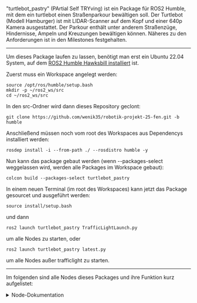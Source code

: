 "turtlebot_pastry" (PArtial Self TRYving) ist ein Package für ROS2 Humble, mit dem ein turtlebot einen Straßenparkour bewältigen soll. Der Turtlebot (Modell Hamburger) ist mit LIDAR-Scanner auf dem Kopf und einer 640p Kamera ausgestattet. Der Parkour enthält unter anderem Straßenzüge, Hindernisse, Ampeln und Kreuzungen bewältigen können. Näheres zu den Anforderungen ist in den Milestones festgehalten.

---

Um dieses Package laufen zu lassen, benötigt man erst ein Ubuntu 22.04 System, auf dem [ROS2 Humble Hawksbill installiert]("https://docs.ros.org/en/humble/Installation.html") ist.

Zuerst muss ein Workspace angelegt werden:
```
source /opt/ros/humble/setup.bash
mkdir -p ~/ros2_ws/src
cd ~/ros2_ws/src
```

In den src-Ordner wird dann dieses Repository geclont:
```
git clone https://github.com/wenik35/robotik-projekt-25-fen.git -b humble
```

Anschließend müssen noch vom root des Workspaces aus Dependencys installiert werden:
```
rosdep install -i --from-path ./ --rosdistro humble -y
```

Nun kann das package gebaut werden (wenn --packages-select weggelassen wird, werden alle Packages im Workspace gebaut):
```
colcon build --packages-select turtlebot_pastry
```

In einem neuen Terminal (im root des Workspaces) kann jetzt das Package gesourcet und ausgeführt werden:
```
source install/setup.bash
```
und dann
```
ros2 launch turtlebot_pastry TrafficLightLaunch.py
```
um alle Nodes zu starten, oder
```
ros2 launch turtlebot_pastry latest.py
```
um alle Nodes außer trafficlight zu starten.

---

Im folgenden sind alle Nodes dieses Packages und ihre Funktion kurz aufgelistet:

<details>
<summary>Node-Dokumentation</summary>
<h2>stateMachine</h2>
Master-Node, die die Daten aller anderen Nodes managet und Fahrbefehle an den Roboter weiterleitet.
<h4>Publisher</h4>

* status: Gibt State-Updates als String aus
* cmd_vel: Fahrbefehle für den Roboter

<h4>Parameter</h4>

* force_stop: Verhindert, dass der Roboter fährt


<h2>detectObstacle</h2>
Nutzt den Laserscanner, um Hindernisse vor dem Roboter zu erkennen.
<h4>Publisher</h4>

- obstacle_in_path: Gibt einen entsprechenden Boolean aus, wenn ein Hindernis auftaucht oder entfernt wird

<h4>Parameter</h4>

- detection_distance: Distanz, ab der ein Objekt erkannt werden soll


<h2>followPath</h2>
Nutzt die Kamera, um in einer Spur zu fahren. Orientiert sich dabei an der rechten Begrenzungslinie.
<h4>Publisher</h4>

- follow_path_cmd: Fahrbefehle zur Vorwärtsbewegung innerhalb der Fahrbahn
<h4>Parameter</h4>

        self.declare_parameter('max_line_offset', 300)
        self.declare_parameter('steering_quotient', 10)
        self.declare_parameter('line_expected_at', 550)
        self.declare_parameter('speed_drive', 0.15)
        self.declare_parameter('canny_high', 600)
        self.declare_parameter('canny_low', 150)

- max_line_offset: Maximale Distanz in Pixeln, die die erkannte Linie von ihrer erwarteten Position abweichen darf.
- steering_quotient: Kleinere Werte lassen den Roboter schneller lenken.
- line_expected_at: Pixelindex, an dem die Linie erwartet wird.
- speed_drive: Geschwindigkeit, mit der der Roboter vorwärts fährt.
- canny_high: High-Parameter für den Canny-Algorithmus
- canny-low: Low-Parameter für den Canny-Algorithmus

</details>
